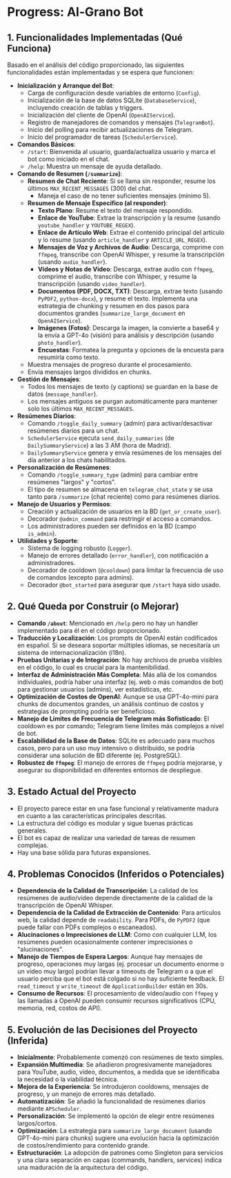 # Progress: Al-Grano Bot

## 1. Funcionalidades Implementadas (Qué Funciona)

Basado en el análisis del código proporcionado, las siguientes funcionalidades están implementadas y se espera que funcionen:

- **Inicialización y Arranque del Bot**:
  - Carga de configuración desde variables de entorno (`Config`).
  - Inicialización de la base de datos SQLite (`DatabaseService`), incluyendo creación de tablas y triggers.
  - Inicialización del cliente de OpenAI (`OpenAIService`).
  - Registro de manejadores de comandos y mensajes (`TelegramBot`).
  - Inicio del polling para recibir actualizaciones de Telegram.
  - Inicio del programador de tareas (`SchedulerService`).
- **Comandos Básicos**:
  - `/start`: Bienvenida al usuario, guarda/actualiza usuario y marca el bot como iniciado en el chat.
  - `/help`: Muestra un mensaje de ayuda detallado.
- **Comando de Resumen (`/summarize`)**:
  - **Resumen de Chat Reciente**: Si se llama sin responder, resume los últimos `MAX_RECENT_MESSAGES` (300) del chat.
    - Maneja el caso de no tener suficientes mensajes (mínimo 5).
  - **Resumen de Mensaje Específico (al responder)**:
    - **Texto Plano**: Resume el texto del mensaje respondido.
    - **Enlace de YouTube**: Extrae la transcripción y la resume (usando `youtube_handler` y `YOUTUBE_REGEX`).
    - **Enlace de Artículo Web**: Extrae el contenido principal del artículo y lo resume (usando `article_handler` y `ARTICLE_URL_REGEX`).
    - **Mensajes de Voz y Archivos de Audio**: Descarga, comprime con `ffmpeg`, transcribe con OpenAI Whisper, y resume la transcripción (usando `audio_handler`).
    - **Vídeos y Notas de Vídeo**: Descarga, extrae audio con `ffmpeg`, comprime el audio, transcribe con Whisper, y resume la transcripción (usando `video_handler`).
    - **Documentos (PDF, DOCX, TXT)**: Descarga, extrae texto (usando `PyPDF2`, `python-docx`), y resume el texto. Implementa una estrategia de chunking y resumen en dos pasos para documentos grandes (`summarize_large_document` en `OpenAIService`).
    - **Imágenes (Fotos)**: Descarga la imagen, la convierte a base64 y la envía a GPT-4o (visión) para análisis y descripción (usando `photo_handler`).
    - **Encuestas**: Formatea la pregunta y opciones de la encuesta para resumirla como texto.
  - Muestra mensajes de progreso durante el procesamiento.
  - Envía mensajes largos divididos en chunks.
- **Gestión de Mensajes**:
  - Todos los mensajes de texto (y captions) se guardan en la base de datos (`message_handler`).
  - Los mensajes antiguos se purgan automáticamente para mantener solo los últimos `MAX_RECENT_MESSAGES`.
- **Resúmenes Diarios**:
  - Comando `/toggle_daily_summary` (admin) para activar/desactivar resúmenes diarios para un chat.
  - `SchedulerService` ejecuta `send_daily_summaries` (de `DailySummaryService`) a las 3 AM (hora de Madrid).
  - `DailySummaryService` genera y envía resúmenes de los mensajes del día anterior a los chats habilitados.
- **Personalización de Resúmenes**:
  - Comando `/toggle_summary_type` (admin) para cambiar entre resúmenes "largos" y "cortos".
  - El tipo de resumen se almacena en `telegram_chat_state` y se usa tanto para `/summarize` (chat reciente) como para resúmenes diarios.
- **Manejo de Usuarios y Permisos**:
  - Creación y actualización de usuarios en la BD (`get_or_create_user`).
  - Decorador `@admin_command` para restringir el acceso a comandos.
  - Los administradores pueden ser definidos en la BD (campo `is_admin`).
- **Utilidades y Soporte**:
  - Sistema de logging robusto (`Logger`).
  - Manejo de errores detallado (`error_handler`), con notificación a administradores.
  - Decorador de cooldown (`@cooldown`) para limitar la frecuencia de uso de comandos (excepto para admins).
  - Decorador `@bot_started` para asegurar que `/start` haya sido usado.

## 2. Qué Queda por Construir (o Mejorar)

- **Comando `/about`**: Mencionado en `/help` pero no hay un handler implementado para él en el código proporcionado.
- **Traducción y Localización**: Los prompts de OpenAI están codificados en español. Si se deseara soportar múltiples idiomas, se necesitaría un sistema de internacionalización (i18n).
- **Pruebas Unitarias y de Integración**: No hay archivos de prueba visibles en el código, lo cual es crucial para la mantenibilidad.
- **Interfaz de Administración Más Completa**: Más allá de los comandos individuales, podría haber una interfaz (ej. web o más comandos de bot) para gestionar usuarios (admins), ver estadísticas, etc.
- **Optimización de Costos de OpenAI**: Aunque se usa GPT-4o-mini para chunks de documentos grandes, un análisis continuo de costos y estrategias de prompting podría ser beneficioso.
- **Manejo de Límites de Frecuencia de Telegram más Sofisticado**: El cooldown es por comando; Telegram tiene límites más complejos a nivel de bot.
- **Escalabilidad de la Base de Datos**: SQLite es adecuado para muchos casos, pero para un uso muy intensivo o distribuido, se podría considerar una solución de BD diferente (ej. PostgreSQL).
- **Robustez de `ffmpeg`**: El manejo de errores de `ffmpeg` podría mejorarse, y asegurar su disponibilidad en diferentes entornos de despliegue.

## 3. Estado Actual del Proyecto

- El proyecto parece estar en una fase funcional y relativamente madura en cuanto a las características principales descritas.
- La estructura del código es modular y sigue buenas prácticas generales.
- El bot es capaz de realizar una variedad de tareas de resumen complejas.
- Hay una base sólida para futuras expansiones.

## 4. Problemas Conocidos (Inferidos o Potenciales)

- **Dependencia de la Calidad de Transcripción**: La calidad de los resúmenes de audio/video depende directamente de la calidad de la transcripción de OpenAI Whisper.
- **Dependencia de la Calidad de Extracción de Contenido**: Para artículos web, la calidad depende de `readability`. Para PDFs, de `PyPDF2` (que puede fallar con PDFs complejos o escaneados).
- **Alucinaciones o Imprecisiones de LLM**: Como con cualquier LLM, los resúmenes pueden ocasionalmente contener imprecisiones o "alucinaciones".
- **Manejo de Tiempos de Espera Largos**: Aunque hay mensajes de progreso, operaciones muy largas (ej. procesar un documento enorme o un vídeo muy largo) podrían llevar a timeouts de Telegram o a que el usuario perciba que el bot está colgado si no hay suficiente feedback. El `read_timeout` y `write_timeout` de `ApplicationBuilder` están en 30s.
- **Consumo de Recursos**: El procesamiento de vídeo/audio con `ffmpeg` y las llamadas a OpenAI pueden consumir recursos significativos (CPU, memoria, red, costos de API).

## 5. Evolución de las Decisiones del Proyecto (Inferida)

- **Inicialmente**: Probablemente comenzó con resúmenes de texto simples.
- **Expansión Multimedia**: Se añadieron progresivamente manejadores para YouTube, audio, vídeo, documentos, a medida que se identificaba la necesidad o la viabilidad técnica.
- **Mejora de la Experiencia**: Se introdujeron cooldowns, mensajes de progreso, y un manejo de errores más detallado.
- **Automatización**: Se añadió la funcionalidad de resúmenes diarios mediante `APScheduler`.
- **Personalización**: Se implementó la opción de elegir entre resúmenes largos/cortos.
- **Optimización**: La estrategia para `summarize_large_document` (usando GPT-4o-mini para chunks) sugiere una evolución hacia la optimización de costos/rendimiento para contenido grande.
- **Estructuración**: La adopción de patrones como Singleton para servicios y una clara separación en capas (commands, handlers, services) indica una maduración de la arquitectura del código.
